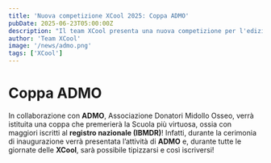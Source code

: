 ```yaml
---
title: 'Nuova competizione XCool 2025: Coppa ADMO'
pubDate: 2025-06-23T05:00:00Z
description: "Il team XCool presenta una nuova competizione per l'edizione 2025, la coppa ADMO!"
author: 'Team XCool'
image: '/news/admo.png'
tags: ['XCool']
---
```



# Coppa ADMO

In collaborazione con **ADMO**, Associazione Donatori Midollo Osseo, verrà istituita una coppa che premerierà la Scuola più virtuosa, ossia con maggiori iscritti al **registro nazionale (IBMDR)**!
Infatti, durante la cerimonia di inaugurazione verrà presentata l’attività di **ADMO** e, durante tutte le giornate delle **XCool**, sarà possibile tipizzarsi e così iscriversi!

